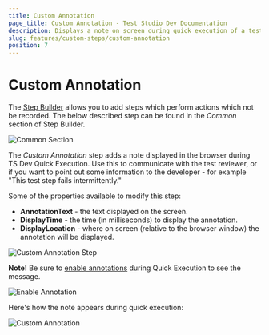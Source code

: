 ```yaml
---
title: Custom Annotation
page_title: Custom Annotation - Test Studio Dev Documentation
description: Displays a note on screen during quick execution of a test.
slug: features/custom-steps/custom-annotation
position: 7
---
```

# Custom Annotation

The <a href="/features/recorder/step-builder" target="_blank">Step Builder</a> allows you to add steps which perform actions which not be recorded. The below described step can be found in the _Common_ section of Step Builder.

![Common Section](images/step-builder-common.png)

The _Custom Annotation_ step adds a note displayed in the browser during TS Dev Quick Execution. Use this to communicate with the test reviewer, or if you want to point out some information to the developer - for example "This test step fails intermittently."

Some of the properties available to modify this step:

* **AnnotationText** - the text displayed on the screen.
* **DisplayTime** - the time (in milliseconds) to display the annotation.
* **DisplayLocation** - where on screen (relative to the browser window) the annotation will be displayed.

![Custom Annotation Step](images/custom-annotation-step.png)

__Note!__ Be sure to <a href="/features/test-execution/quick-execution#execute-with-annotation" target="_blank">enable annotations</a> during Quick Execution to see the message.

![Enable Annotation](images/enable-annotations.png)

Here's how the note appears during quick execution:

![Custom Annotation](images/custom-annotation-view.png)